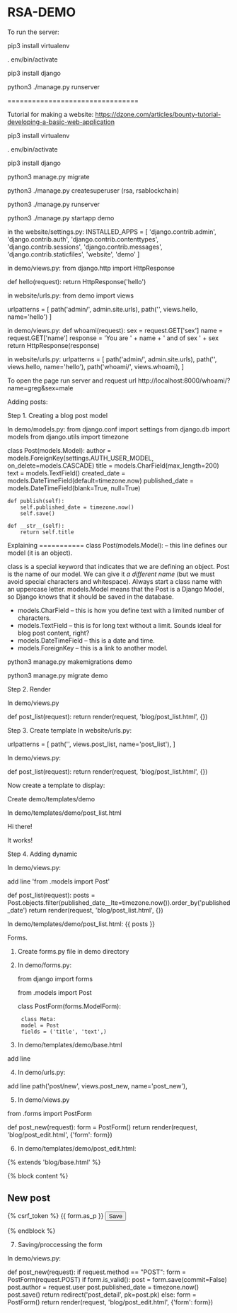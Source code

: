 # RSA-DEMO

To run the server:

pip3 install virtualenv

. env/bin/activate

pip3 install django

python3 ./manage.py runserver

================================

Tutorial for making a website: https://dzone.com/articles/bounty-tutorial-developing-a-basic-web-application



pip3 install virtualenv

. env/bin/activate

pip3 install django

python3 manage.py migrate


python3 ./manage.py createsuperuser
(rsa, rsablockchain)

python3 ./manage.py runserver

python3 ./manage.py startapp demo


in the website/settings.py:
INSTALLED_APPS = [
    'django.contrib.admin',
    'django.contrib.auth',
    'django.contrib.contenttypes',
    'django.contrib.sessions',
    'django.contrib.messages',
    'django.contrib.staticfiles',
    'website',
    'demo'
]

in demo/views.py:
from django.http import HttpResponse

def hello(request):
	return HttpResponse('hello')
  
in website/urls.py:
from demo import views

urlpatterns = [
    path('admin/', admin.site.urls),
    path('', views.hello, name='hello')
]

in demo/views.py:
def whoami(request):
	sex = request.GET['sex']
	name = request.GET['name']
	response = 'You are ' + name + ' and of sex ' + sex
	return HttpResponse(response)
	
in website/urls.py:
urlpatterns = [
    path('admin/', admin.site.urls),
    path('', views.hello, name='hello'),
    path('whoami/', views.whoami),
]

To open the page run server and request url http://localhost:8000/whoami/?name=greg&sex=male


Adding posts:

Step 1. Creating a blog post model

In demo/models.py:
from django.conf import settings
from django.db import models
from django.utils import timezone


class Post(models.Model):
    author = models.ForeignKey(settings.AUTH_USER_MODEL, on_delete=models.CASCADE)
    title = models.CharField(max_length=200)
    text = models.TextField()
    created_date = models.DateTimeField(default=timezone.now)
    published_date = models.DateTimeField(blank=True, null=True)

    def publish(self):
        self.published_date = timezone.now()
        self.save()

    def __str__(self):
        return self.title
	
Explaining ===========
class Post(models.Model): – this line defines our model (it is an object).

class is a special keyword that indicates that we are defining an object.
Post is the name of our model. We can give it *a different name* (but we must avoid special characters and whitespace). Always start a class name with an uppercase letter.
models.Model means that the Post is a Django Model, so Django knows that it should be saved in the database.

- models.CharField – this is how you define text with a limited number of characters.
- models.TextField – this is for long text without a limit. Sounds ideal for blog post content, right?
- models.DateTimeField – this is a date and time.
- models.ForeignKey – this is a link to another model.


python3 manage.py makemigrations demo

python3 manage.py migrate demo

Step 2. Render

In demo/views.py

def post_list(request):
    return render(request, 'blog/post_list.html', {})
    
Step 3. Create template
In website/urls.py:

urlpatterns = [
    path('', views.post_list, name='post_list'),
]

In demo/views.py:

def post_list(request):
    return render(request, 'blog/post_list.html', {})

Now create a template to display:

Create demo/templates/demo

In demo/templates/demo/post_list.html

<html>
<body>
    <p>Hi there!</p>
    <p>It works!</p>
</body>
</html>

Step 4. Adding dynamic

In demo/views.py:

add line 'from .models import Post'

def post_list(request):
    posts = Post.objects.filter(published_date__lte=timezone.now()).order_by('published_date')
    return render(request, 'blog/post_list.html', {})
    
In demo/templates/demo/post_list.html:
{{ posts }}

Forms.

1. Create forms.py file in demo directory

2. In demo/forms.py:

	from django import forms

	from .models import Post

	class PostForm(forms.ModelForm):

	    class Meta:
		model = Post
		fields = ('title', 'text',)
		
3. In demo/templates/demo/base.html

add line <a href="{% url 'post_new' %}" class="top-menu"><span class="glyphicon glyphicon-plus"></span></a>

4. In demo/urls.py:

add line path('post/new', views.post_new, name='post_new'),

5. In demo/views.py

from .forms import PostForm

def post_new(request):
    form = PostForm()
    return render(request, 'blog/post_edit.html', {'form': form})
    
6. In demo/templates/demo/post_edit.html:

{% extends 'blog/base.html' %}

{% block content %}
    <h2>New post</h2>
    <form method="POST" class="post-form">{% csrf_token %}
        {{ form.as_p }}
        <button type="submit" class="save btn btn-default">Save</button>
    </form>
{% endblock %}

7. Saving/proccessing the form

In demo/views.py:

def post_new(request):
    if request.method == "POST":
        form = PostForm(request.POST)
        if form.is_valid():
            post = form.save(commit=False)
            post.author = request.user
            post.published_date = timezone.now()
            post.save()
            return redirect('post_detail', pk=post.pk)
    else:
        form = PostForm()
    return render(request, 'blog/post_edit.html', {'form': form})
